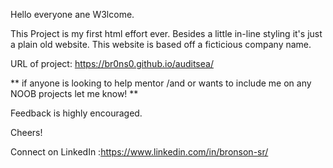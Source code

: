 Hello everyone ane W3lcome. 

This Project is my first html effort ever. Besides a little in-line styling it's just a plain old website. This website is based off a ficticious company name.


URL of project: https://br0ns0.github.io/auditsea/

** if anyone is looking to help mentor /and or wants to include me on any NOOB projects let me know! **

Feedback is highly encouraged. 

Cheers!

Connect on LinkedIn :https://www.linkedin.com/in/bronson-sr/



